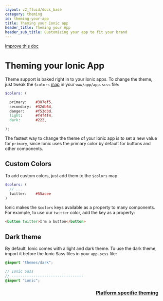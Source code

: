```yaml
---
layout: v2_fluid/docs_base
category: theming
id: theming-your-app
title: Theming your Ionic app
header_title: Theming your App
header_sub_title: Customizing your app to fit your brand
---
```

<div class="improve-docs">
  <a href='https://github.com/driftyco/ionic-site/edit/master/docs/v2/theming/theming-your-app/index.md'>
    Improve this doc
  </a>
</div>

<h1 class="title">Theming your Ionic App</h1>

Theme support is baked right in to your Ionic apps. To change the theme, just tweak the `$colors` [map](http://sass-lang.com/documentation/file.SASS_REFERENCE.html#maps) in your `www/app/app.scss` file:

```scss
$colors: (

  primary:    #387ef5,
  secondary:  #32db64,
  danger:     #f53d3d,
  light:      #f4f4f4,
  dark:       #222,

);

```

The fastest way to change the theme of your Ionic app is to set a new value for `primary`, since Ionic uses the primary color by default for buttons and other components.

## Custom Colors

To add custom colors, just add them to the `$colors` map:

```scss
$colors: (
  // ...
  twitter:    #55acee
)
```

Ionic makes the `$colors` keys available as a property to many components. For example, to use our `twitter` color, add the key as a property:

```html
<button twitter>I'm a button</button>
```

## Dark theme

By default, Ionic comes with a light and dark theme. To use the dark theme, import it before the Ionic Sass files in your `app.scss` file:

```scss
@import "themes/dark";

// Ionic Sass
// ---------------------------------
@import "ionic";
```

<h3 style="text-align:right;">
 <a href="/docs/v2/theming/platform-specific-styles/">
    Platform specific theming
  </a>
</h3>

